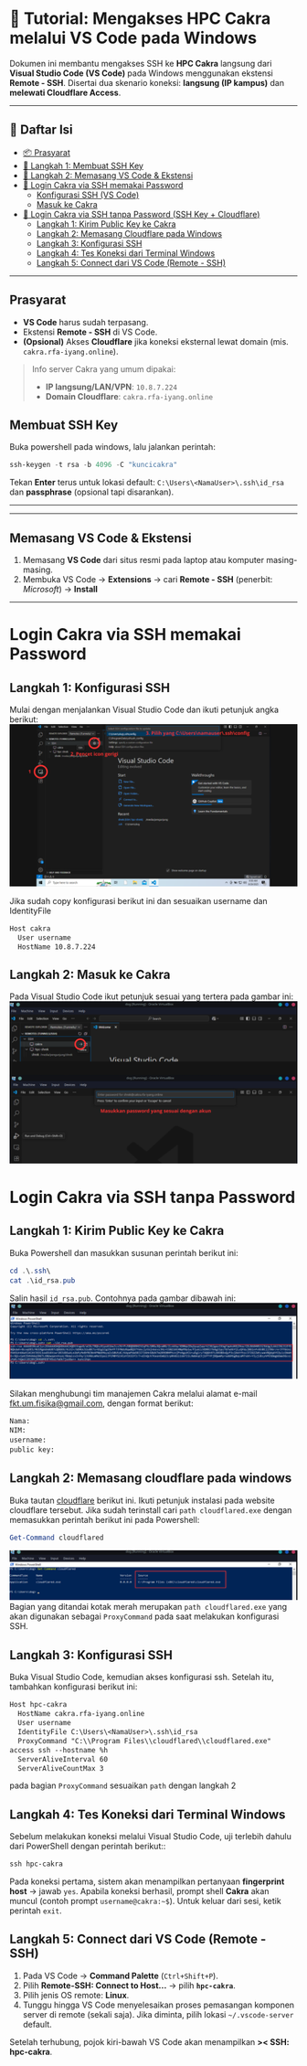# 🚀 Tutorial: Mengakses HPC **Cakra** melalui **VS Code** pada **Windows**

Dokumen ini membantu mengakses SSH ke **HPC Cakra** langsung dari **Visual Studio Code (VS Code)** pada Windows menggunakan ekstensi **Remote - SSH**. Disertai dua skenario koneksi: **langsung (IP kampus)** dan **melewati Cloudflare Access**.

---

## 🧭 Daftar Isi

- [📦 Prasyarat](#prasyarat)
- [🔑 Langkah 1: Membuat SSH Key](#membuat-ssh-key)
- [🧰 Langkah 2: Memasang VS Code & Ekstensi](#memasang-vs-code--ekstensi)
- [🔌 Login Cakra via SSH memakai Password](#login-cakra-via-ssh-memakai-password)
  - [Konfigurasi SSH (VS Code)](#langkah-1-konfigurasi-ssh)
  - [Masuk ke Cakra](#langkah-2-masuk-ke-cakra)
- [🔐 Login Cakra via SSH tanpa Password (SSH Key + Cloudflare)](#login-cakra-via-ssh-tanpa-password)
  - [Langkah 1: Kirim Public Key ke Cakra](#langkah-1-kirim-public-key-ke-cakra)
  - [Langkah 2: Memasang Cloudflare pada Windows](#langkah-2-memasang-cloudflare-pada-windows)
  - [Langkah 3: Konfigurasi SSH](#langkah-3-konfigurasi-ssh)
  - [Langkah 4: Tes Koneksi dari Terminal Windows](#langkah-4-tes-koneksi-dari-terminal-windows)
  - [Langkah 5: Connect dari VS Code (Remote - SSH)](#langkah-5-connect-dari-vs-code-remote---ssh)


---

## Prasyarat

* **VS Code** harus sudah terpasang.
* Ekstensi **Remote - SSH** di VS Code.
* **(Opsional)** Akses **Cloudflare** jika koneksi eksternal lewat domain (mis. `cakra.rfa-iyang.online`).

> Info server Cakra yang umum dipakai:
>
> * **IP langsung/LAN/VPN**: `10.8.7.224`
> * **Domain Cloudflare**: `cakra.rfa-iyang.online`

## Membuat SSH Key
Buka powershell pada windows, lalu jalankan perintah:

```powershell
ssh-keygen -t rsa -b 4096 -C "kuncicakra"
```

Tekan **Enter** terus untuk lokasi default: `C:\Users\<NamaUser>\.ssh\id_rsa` dan **passphrase** (opsional tapi disarankan).

---

---
## Memasang VS Code & Ekstensi
1. Memasang **VS Code** dari situs resmi pada laptop atau komputer masing-masing.
2. Membuka VS Code → **Extensions** → cari **Remote - SSH** (penerbit: *Microsoft*) → **Install**

---

# Login Cakra via SSH memakai Password

## Langkah 1: Konfigurasi SSH
Mulai dengan menjalankan Visual Studio Code dan ikuti petunjuk angka berikut:
![Screenshot Ekstensi](./loginimg/awal.png)

Jika sudah copy konfigurasi berikut ini dan sesuaikan username dan IdentityFile

```sshconfig
Host cakra
  User username
  HostName 10.8.7.224
```

## Langkah 2: Masuk ke Cakra
Pada Visual Studio Code ikut petunjuk sesuai yang tertera pada gambar ini:
![Screenshot Ekstensi](./loginimg/pass.png)

# Login Cakra via SSH tanpa Password

## Langkah 1: Kirim Public Key ke Cakra
Buka Powershell dan masukkan susunan perintah berikut ini:

```powershell
cd .\.ssh\
cat .\id_rsa.pub
```

Salin hasil ``id_rsa.pub``. Contohnya pada gambar dibawah ini:
![Screenshot Ekstensi](./loginimg/sell.png)

Silakan menghubungi tim manajemen Cakra melalui alamat e-mail fkt.um.fisika@gmail.com, dengan format berikut:
```bash
Nama:
NIM:
username:
public key:
```

## Langkah 2: Memasang cloudflare pada windows
Buka tautan [cloudflare](https://developers.cloudflare.com/cloudflare-one/connections/connect-networks/downloads/) berikut ini. Ikuti petunjuk instalasi pada website cloudflare tersebut. Jika sudah terinstall cari ``path cloudflared.exe`` dengan memasukkan perintah berikut ini pada Powershell:
```powershell
Get-Command cloudflared
```

![Screenshot Ekstensi](./loginimg/path.png)
Bagian yang ditandai kotak merah merupakan ``path cloudflared.exe`` yang akan digunakan sebagai ``ProxyCommand`` pada saat melakukan konfigurasi SSH.

## Langkah 3: Konfigurasi SSH
Buka Visual Studio Code, kemudian akses konfigurasi ssh. Setelah itu, tambahkan konfigurasi berikut ini:

```sshconfig
Host hpc-cakra
  HostName cakra.rfa-iyang.online
  User username
  IdentityFile C:\Users\<NamaUser>\.ssh\id_rsa
  ProxyCommand "C:\\Program Files\\cloudflared\\cloudflared.exe" access ssh --hostname %h
  ServerAliveInterval 60
  ServerAliveCountMax 3
```
pada bagian ``ProxyCommand`` sesuaikan ``path`` dengan langkah 2

## Langkah 4: Tes Koneksi dari Terminal Windows

Sebelum melakukan koneksi melalui Visual Studio Code, uji terlebih dahulu dari PowerShell dengan perintah berikut::

```powershell
ssh hpc-cakra
```

Pada koneksi pertama, sistem akan menampilkan pertanyaan **fingerprint host** → jawab `yes`.
Apabila koneksi berhasil, prompt shell **Cakra** akan muncul (contoh prompt `username@cakra:~$`). Untuk keluar dari sesi, ketik perintah `exit`.


## Langkah 5: Connect dari VS Code (Remote - SSH)

1. Pada VS Code → **Command Palette** (`Ctrl+Shift+P`).
2. Pilih **Remote-SSH: Connect to Host...** → pilih **`hpc-cakra`**.
3. Pilih jenis OS remote: **Linux**.
4. Tunggu hingga VS Code menyelesaikan proses pemasangan komponen server di remote (sekali saja). Jika diminta, pilih lokasi `~/.vscode-server` default.

Setelah terhubung, pojok kiri-bawah VS Code akan menampilkan **>< SSH: hpc-cakra**.
